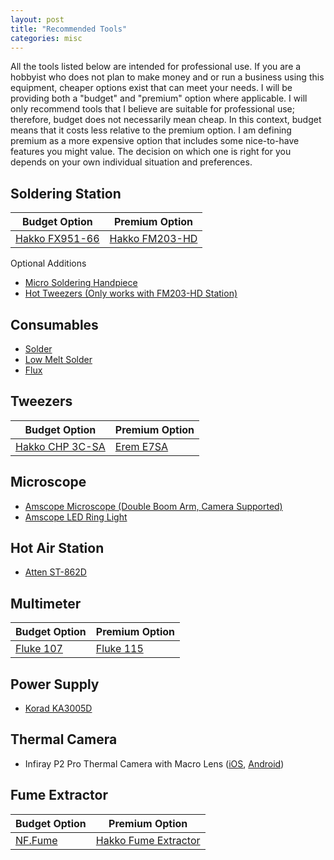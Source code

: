 ```yaml
---
layout: post
title: "Recommended Tools"
categories: misc
---
```


All the tools listed below are intended for professional use. If you are a hobbyist who does not plan to make money and or run a business using this equipment, cheaper options exist that can meet your needs. I will be providing both a "budget" and "premium" option where applicable. I will only recommend tools that I believe are suitable for professional use; therefore, budget does not necessarily mean cheap. In this context, budget means that it costs less relative to the premium option. I am defining premium as a more expensive option that includes some nice-to-have features you might value. The decision on which one is right for you depends on your own individual situation and preferences.

## Soldering Station

| Budget Option  | Premium Option |
|--------------- | -------------- |
[Hakko FX951-66](https://a.co/d/0dcLKwiJ) | [Hakko FM203-HD](https://a.co/d/08glwgRH)

Optional Additions
* [Micro Soldering Handpiece](https://a.co/d/0dTC3hxJ)
* [Hot Tweezers (Only works with FM203-HD Station)](https://a.co/d/091JJAFQ)

## Consumables

* [Solder](https://a.co/d/03HBQUj1)
* [Low Melt Solder](https://a.co/d/0i1XlaOb)
* [Flux](https://a.co/d/0g1XKP0r)

## Tweezers

| Budget Option  | Premium Option |
|--------------- | -------------- |
[Hakko CHP 3C-SA](https://a.co/d/0byHJ237) | [Erem E7SA](https://a.co/d/0cJtU3T9)

## Microscope

* [Amscope Microscope (Double Boom Arm, Camera Supported)](https://a.co/d/05yllJxv)
* [Amscope LED Ring Light](https://a.co/d/06Q2gWq6)

## Hot Air Station
* [Atten ST-862D](https://www.diyfixtool.com/products/atten-st-862d-lead-free-hot-air-gun-soldering-station-for-pcb-repair)

## Multimeter

| Budget Option  | Premium Option |
|--------------- | -------------- |
[Fluke 107](https://a.co/d/08I0YDU8) | [Fluke 115](https://a.co/d/07UTyqxq)

## Power Supply
* [Korad KA3005D](https://a.co/d/0jl8SLmK)


## Thermal Camera
* Infiray P2 Pro Thermal Camera with Macro Lens ([iOS](https://a.co/d/0ccwXoze), [Android](https://a.co/d/04JhWRk9))

## Fume Extractor

| Budget Option  | Premium Option |
|--------------- | -------------- |
[NF.Fume](https://northridgefix.com/product/hepa-fume-extractor-smoke-absorber-purifier-nf-fume/) | [Hakko Fume Extractor](https://a.co/d/0dO9wNXB)

